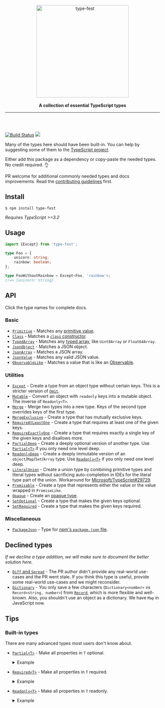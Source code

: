 <div align="center">
	<br>
	<br>
	<img src="media/logo.svg" alt="type-fest" height="300">
	<br>
	<br>
	<b>A collection of essential TypeScript types</b>
	<br>
	<hr>
</div>
<br>
<br>

[![Build Status](https://travis-ci.com/sindresorhus/type-fest.svg?branch=master)](https://travis-ci.com/sindresorhus/type-fest)
[![](https://img.shields.io/badge/unicorn-approved-ff69b4.svg)](https://www.youtube.com/watch?v=9auOCbH5Ns4)
<!-- Commented out until they actually show anything
[![npm dependents](https://badgen.net/npm/dependents/type-fest)](https://www.npmjs.com/package/type-fest?activeTab=dependents) [![npm downloads](https://badgen.net/npm/dt/type-fest)](https://www.npmjs.com/package/type-fest)
-->

Many of the types here should have been built-in. You can help by suggesting some of them to the [TypeScript project](https://github.com/Microsoft/TypeScript/blob/master/CONTRIBUTING.md).

Either add this package as a dependency or copy-paste the needed types. No credit required. 👌

PR welcome for additional commonly needed types and docs improvements. Read the [contributing guidelines](.github/contributing.md) first.


## Install

```
$ npm install type-fest
```

*Requires TypeScript >=3.2*


## Usage

```ts
import {Except} from 'type-fest';

type Foo = {
	unicorn: string;
	rainbow: boolean;
};

type FooWithoutRainbow = Except<Foo, 'rainbow'>;
//=> {unicorn: string}
```


## API

Click the type names for complete docs.

### Basic

- [`Primitive`](source/basic.d.ts) - Matches any [primitive value](https://developer.mozilla.org/en-US/docs/Glossary/Primitive).
- [`Class`](source/basic.d.ts) - Matches a [`class` constructor](https://developer.mozilla.org/en-US/docs/Web/JavaScript/Reference/Classes).
- [`TypedArray`](source/basic.d.ts) - Matches any [typed array](https://developer.mozilla.org/en-US/docs/Web/JavaScript/Reference/Global_Objects/TypedArray), like `Uint8Array` or `Float64Array`.
- [`JsonObject`](source/basic.d.ts) - Matches a JSON object.
- [`JsonArray`](source/basic.d.ts) - Matches a JSON array.
- [`JsonValue`](source/basic.d.ts) - Matches any valid JSON value.
- [`ObservableLike`](source/basic.d.ts) - Matches a value that is like an [Observable](https://github.com/tc39/proposal-observable).

### Utilities

- [`Except`](source/except.d.ts) - Create a type from an object type without certain keys. This is a stricter version of [`Omit`](https://www.typescriptlang.org/docs/handbook/release-notes/typescript-3-5.html#the-omit-helper-type).
- [`Mutable`](source/mutable.d.ts) - Convert an object with `readonly` keys into a mutable object. The inverse of `Readonly<T>`.
- [`Merge`](source/merge.d.ts) - Merge two types into a new type. Keys of the second type overrides keys of the first type.
- [`MergeExclusive`](source/merge-exclusive.d.ts) - Create a type that has mutually exclusive keys.
- [`RequireAtLeastOne`](source/require-at-least-one.d.ts) - Create a type that requires at least one of the given keys.
- [`RequireExactlyOne`](source/require-one.d.ts) - Create a type that requires exactly a single key of the given keys and disallows more.
- [`PartialDeep`](source/partial-deep.d.ts) - Create a deeply optional version of another type. Use [`Partial<T>`](https://github.com/Microsoft/TypeScript/blob/2961bc3fc0ea1117d4e53bc8e97fa76119bc33e3/src/lib/es5.d.ts#L1401-L1406) if you only need one level deep.
- [`ReadonlyDeep`](source/readonly-deep.d.ts) - Create a deeply immutable version of an `object`/`Map`/`Set`/`Array` type. Use [`Readonly<T>`](https://github.com/Microsoft/TypeScript/blob/2961bc3fc0ea1117d4e53bc8e97fa76119bc33e3/src/lib/es5.d.ts#L1415-L1420) if you only need one level deep.
- [`LiteralUnion`](source/literal-union.d.ts) - Create a union type by combining primitive types and literal types without sacrificing auto-completion in IDEs for the literal type part of the union. Workaround for [Microsoft/TypeScript#29729](https://github.com/Microsoft/TypeScript/issues/29729).
- [`Promisable`](source/promisable.d.ts) - Create a type that represents either the value or the value wrapped in `PromiseLike`.
- [`Opaque`](source/opaque.d.ts) - Create an [opaque type](https://codemix.com/opaque-types-in-javascript/).
- [`SetOptional`](source/set-optional.d.ts) - Create a type that makes the given keys optional.
- [`SetRequired`](source/set-required.d.ts) - Create a type that makes the given keys required.

### Miscellaneous

- [`PackageJson`](source/package-json.d.ts) - Type for [npm's `package.json` file](https://docs.npmjs.com/creating-a-package-json-file).


## Declined types

*If we decline a type addition, we will make sure to document the better solution here.*

- [`Diff` and `Spread`](https://github.com/sindresorhus/type-fest/pull/7) - The PR author didn't provide any real-world use-cases and the PR went stale. If you think this type is useful, provide some real-world use-cases and we might reconsider.
- [`Dictionary`](https://github.com/sindresorhus/type-fest/issues/33) - You only save a few characters (`Dictionary<number>` vs `Record<string, number>`) from [`Record`](https://github.com/Microsoft/TypeScript/blob/2961bc3fc0ea1117d4e53bc8e97fa76119bc33e3/src/lib/es5.d.ts#L1429-L1434), which is more flexible and well-known. Also, you shouldn't use an object as a dictionary. We have `Map` in JavaScript now.


## Tips

### Built-in types

There are many advanced types most users don't know about.

- [`Partial<T>`](https://github.com/Microsoft/TypeScript/blob/2961bc3fc0ea1117d4e53bc8e97fa76119bc33e3/src/lib/es5.d.ts#L1401-L1406) - Make all properties in `T` optional.
	<details>
	<summary>
			Example
	</summary>

	[Playground](https://typescript-play.js.org/?target=6#code/KYOwrgtgBAMg9gcxsAbsANlA3gKClAeQDMiAaPKAEWACMwFz8BRAJxbhcagDEBDAF17ocAXxw4AliH7AWRXgGNgUAHJwAJsADCcEEQkJsFXgAcTK3hGAAuKAGd+LKQgDcFEx363wEGrLf46IjIaOi28EioGG5iOArovHZ2qhrAAIJmAEJgEuiaLEb4Jk4oAsoKuvoIYCwCErq2apo6egZQALyF+FCm5pY2UABETelmg1xFnrYAzAAM8xNQQZGh4cFR6AB0xEQUIm4UFa0IABRHVbYACrws-BJCADwjLVUAfACUXfhEHFBnug4oABrYAATygcCIhBoACtgAp+JsQaC7P9ju9Prhut0joCwCZ1GUAGpCMDKTrnAwAbWRPWSyMhKWalQMAF0Dtj8BIoSd8YSZCT0GSOu1OmAQJp9CBgOpPkc7uBgBzOfwABYSOybSnVWp3XQ0sF04FgxnPFkIVkdKB84mkpUUfCxbEsYD8GogKBqjUBKBiWIAen9UGut3u6CeqReBlePXQQQA7skwMl+HAoMU4CgJJoISB0ODeOmbvwIVC1cAcIGmdpzVApDI5IpgJscNL49WMiZsrl8id3lrzScsD0zBYrLZBgAVOCUOCdwa+95uIA)

	```ts
	interface NodeConfig {
			appName: string;
			port: number;
	}

	class NodeAppBuilder {
			private configuration: NodeConfig = {
					appName: 'NodeApp',
					port: 3000
			};

			config(config: Partial<NodeConfig>) {
					type NodeConfigKey = keyof NodeConfig;

					for (const key of Object.keys(config) as NodeConfigKey[]) {
							const updateValue = config[key];

							if (updateValue === undefined) {
									continue;
							}

							this.configuration[key] = updateValue;
					}

					return this;
			}
	}

	// `Partial<NodeConfig>`` allows us to provide only a part of the
	// NodeConfig interface.
	new NodeAppBuilder().config({appName: 'ToDoApp'});
	```
	</details>

- [`Required<T>`](https://github.com/Microsoft/TypeScript/blob/2961bc3fc0ea1117d4e53bc8e97fa76119bc33e3/src/lib/es5.d.ts#L1408-L1413) - Make all properties in `T` required.
	<details>
	<summary>
			Example
	</summary>

	[Playground](https://typescript-play.js.org/?target=6#code/AQ4SwOwFwUwJwGYEMDGNgGED21VQGJZwC2wA3gFCjXAzFJgA2A-AFzADOUckA5gNxUaIYjA4ckvGG07c+g6gF8KQkAgCuEFFDA5O6gEbEwUbLm2ESwABQIixACJIoSdgCUYAR3Vg4MACYAPGYuFvYAfACU5Ko0APRxwADKMBD+wFAAFuh2Vv7OSBlYGdmc8ABu8LHKsRyGxqY4oQT21pTCIHQMjOwA5DAAHgACxAAOjDAAdChYxL0ANLHUouKSMH0AEmAAhJhY6ozpAJ77GTCMjMCiV0ToSAb7UJPPC9WRgrEJwAAqR6MwSRQPFGUFocDgRHYxnEfGAowh-zgUCOwF6KwkUl6tXqJhCeEsxDaS1AXSYfUGI3GUxmc0WSneQA)

	```ts
	interface ContactForm {
			email?: string;
			message?: string;
	}

	function submitContactForm(formData: Required<ContactForm>) {
			// Send the form data to the server.
	}

	submitContactForm({
			email: 'ex@mple.com',
			message: 'Hi! Could you tell me more about…',
	});

	// TypeScript error: missing property 'message'
	submitContactForm({
			email: 'ex@mple.com',
	});
	```
	</details>

- [`Readonly<T>`](https://github.com/Microsoft/TypeScript/blob/2961bc3fc0ea1117d4e53bc8e97fa76119bc33e3/src/lib/es5.d.ts#L1415-L1420) - Make all properties in `T` readonly.
	<details>
	<summary>
			Example
	</summary>

	[Playground](https://typescript-play.js.org/?target=6#code/AQ4UwOwVwW2AZA9gc3mAbmANsA3gKFCOAHkAzMgGkOJABEwAjKZa2kAUQCcvEu32AMQCGAF2FYBIAL4BufDRABLCKLBcywgM